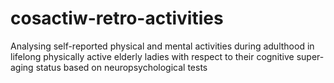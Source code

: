 # cosactiw-retro-activities
Analysing self-reported physical and mental activities during adulthood in lifelong physically active elderly ladies with respect to their cognitive super-aging status based on neuropsychological tests
